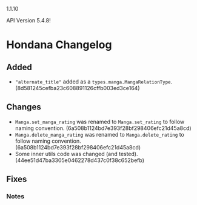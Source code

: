 1.1.10

API Version 5.4.8!

# Hondana Changelog

## Added
- `"alternate_title"` added as a `types.manga.MangaRelationType`. (8d581245cefba23c608891126cffb003ed3ce164)

## Changes
- `Manga.set_manga_rating` was renamed to `Manga.set_rating` to follow naming convention. (6a508b1124bd7e393f28bf298406efc21d45a8cd)
- `Manga.delete_manga_rating` was renamed to `Manga.delete_rating` to follow naming convention. (6a508b1124bd7e393f28bf298406efc21d45a8cd)
- Some inner utils code was changed (and tested). (44ee51d47ba3305e0462278d437c0f38c652befb)

## Fixes


### Notes
